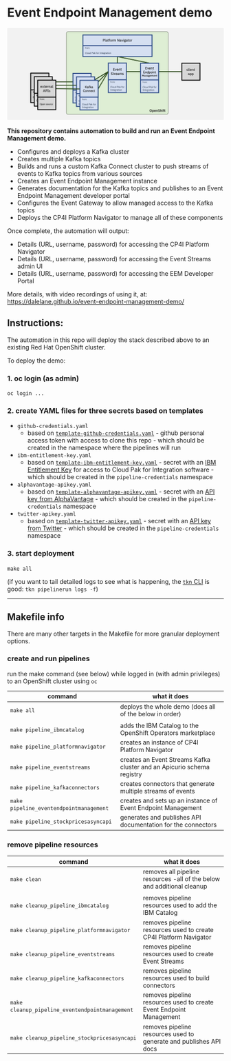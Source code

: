# Event Endpoint Management demo

![architecture-diagram](./docs/simplified-architecture.png)

**This repository contains automation to build and run an Event Endpoint Management demo.**

* Configures and deploys a Kafka cluster
* Creates multiple Kafka topics
* Builds and runs a custom Kafka Connect cluster to push streams of events to Kafka topics from various sources
* Creates an Event Endpoint Management instance
* Generates documentation for the Kafka topics and publishes to an Event Endpoint Management developer portal
* Configures the Event Gateway to allow managed access to the Kafka topics
* Deploys the CP4I Platform Navigator to manage all of these components

Once complete, the automation will output:
- Details (URL, username, password) for accessing the CP4I Platform Navigator
- Details (URL, username, password) for accessing the Event Streams admin UI
- Details (URL, username, password) for accessing the EEM Developer Portal

More details, with video recordings of using it, at:
https://dalelane.github.io/event-endpoint-management-demo/

## Instructions:

The automation in this repo will deploy the stack described above to an existing Red Hat OpenShift cluster.

To deploy the demo:

### 1. oc login (as admin)
```
oc login ...
```

### 2. create YAML files for three secrets based on templates
- `github-credentials.yaml`
    - based on [`template-github-credentials.yaml`](./template-github-credentials.yaml) - github personal access token with access to clone this repo - which should be created in the namespace where the pipelines will run
- `ibm-entitlement-key.yaml`
    - based on [`template-ibm-entitlement-key.yaml`](./template-ibm-entitlement-key.yaml) - secret with an [IBM Entitlement Key](https://www.ibm.com/docs/en/cloud-paks/cp-integration/2021.3?topic=installing-applying-your-entitlement-key) for access to Cloud Pak for Integration software - which should be created in the `pipeline-credentials` namespace
- `alphavantage-apikey.yaml`
    - based on [`template-alphavantage-apikey.yaml`](./template-alphavantage-apikey.yaml) - secret with an [API key from AlphaVantage](https://www.alphavantage.co/support/#api-key) - which should be created in the `pipeline-credentials` namespace
- `twitter-apikey.yaml`
    - based on [`template-twitter-apikey.yaml`](./template-twitter-apikey.yaml) - secret with an [API key from Twitter](https://developer.twitter.com) - which should be created in the `pipeline-credentials` namespace


### 3. start deployment
```
make all
```

(if you want to tail detailed logs to see what is happening, the [`tkn` CLI](https://github.com/tektoncd/cli) is good: ` tkn pipelinerun logs -f `)


---

## Makefile info

There are many other targets in the Makefile for more granular deployment options.

### create and run pipelines

run the make command (see below) while logged in (with admin privileges) to an OpenShift cluster using `oc`

| **command**                             | **what it does**                                                         |
| ----------------------------------      | ------------------------------------------------------------------------ |
| `make all`                              | deploys the whole demo (does all of the below in order)                  |
|                                         |                                                                          |
| `make pipeline_ibmcatalog`              | adds the IBM Catalog to the OpenShift Operators marketplace              |
| `make pipeline_platformnavigator`       | creates an instance of CP4I Platform Navigator                           |
| `make pipeline_eventstreams`            | creates an Event Streams Kafka cluster and an Apicurio schema registry   |
| `make pipeline_kafkaconnectors`         | creates connectors that generate multiple streams of events              |
| `make pipeline_eventendpointmanagement` | creates and sets up an instance of Event Endpoint Management             |
| `make pipeline_stockpricesasyncapi`     | generates and publishes API documentation for the connectors             |

### remove pipeline resources

| **command**                                     | **what it does**                                                        |
| ----------------------------------              | ----------------------------------------------------------------------- |
| `make clean`                                    | removes all pipeline resources -all of the below and additional cleanup |
|                                                 |                                                                         |
| `make cleanup_pipeline_ibmcatalog`              | removes pipeline resources used to add the IBM Catalog                  |
| `make cleanup_pipeline_platformnavigator`       | removes pipeline resources used to create CP4I Platform Navigator       |
| `make cleanup_pipeline_eventstreams`            | removes pipeline resources used to create Event Streams                 |
| `make cleanup_pipeline_kafkaconnectors`         | removes pipeline resources used to build connectors                     |
| `make cleanup_pipeline_eventendpointmanagement` | removes pipeline resources used to create Event Endpoint Management     |
| `make cleanup_pipeline_stockpricesasyncapi`     | removes pipeline resources used to generate and publishes API docs      |

